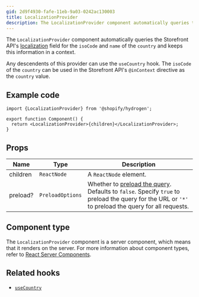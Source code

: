 ```yaml
---
gid: 2d9f4930-fafe-11eb-9a03-0242ac130003
title: LocalizationProvider
description: The LocalizationProvider component automatically queries the Storefront API's localization field for the isoCode and name of the country and keeps this information in a context.
---
```


The `LocalizationProvider` component automatically queries the Storefront API's [localization](/api/storefront/latest/objects/queryroot) field for the `isoCode` and `name` of the `country` and keeps this information in a context.

Any descendents of this provider can use the `useCountry` hook. The `isoCode` of the `country` can be used in the Storefront API's `@inContext` directive as the `country` value.

## Example code

```tsx
import {LocalizationProvider} from '@shopify/hydrogen';

export function Component() {
  return <LocalizationProvider>{children}</LocalizationProvider>;
}
```

## Props

| Name     | Type                        | Description                                                                                                                                                                                                    |
| -------- | --------------------------- | -------------------------------------------------------------------------------------------------------------------------------------------------------------------------------------------------------------- |
| children | <code>ReactNode</code>      | A `ReactNode` element.                                                                                                                                                                                         |
| preload? | <code>PreloadOptions</code> | Whether to [preload the query](/custom-storefronts/hydrogen/framework/preloaded-queries). Defaults to `false`. Specify `true` to preload the query for the URL or `'*'` to preload the query for all requests. |

## Component type

The `LocalizationProvider` component is a server component, which means that it renders on the server. For more information about component types, refer to [React Server Components](/custom-storefronts/hydrogen/framework/react-server-components).

## Related hooks

- [`useCountry`](/api/hydrogen/hooks/localization/usecountry)
